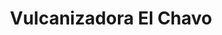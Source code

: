 ---
title: "Vulcanizadora El Chavo"
url: /tlalnepantla/vulcanizadora-el-chavo/
shop: Autowerkstatt
---